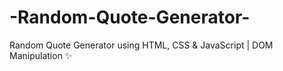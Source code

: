 # -Random-Quote-Generator-
 Random Quote Generator using HTML, CSS &amp; JavaScript | DOM Manipulation ✨
